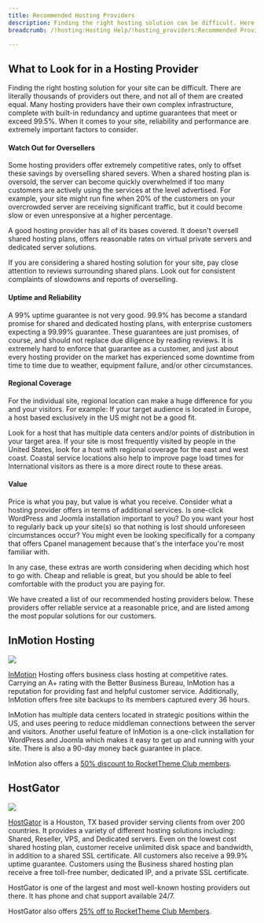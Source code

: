 ```yaml
---
title: Recommended Hosting Providers
description: Finding the right hosting solution can be difficult. Here is our list of recommended providers.
breadcrumb: /!hosting:Hosting Help/!hosting_providers:Recommended Providers/

---
```


What to Look for in a Hosting Provider
-----

Finding the right hosting solution for your site can be difficult. There are literally thousands of providers out there, and not all of them are created equal. Many hosting providers have their own complex infrastructure, complete with built-in redundancy and uptime guarantees that meet or exceed 99.5%.  When it comes to your site, reliability and performance are extremely important factors to consider. 

#### Watch Out for Oversellers

Some hosting providers offer extremely competitive rates, only to offset these savings by overselling shared severs. When a shared hosting plan is oversold, the server can become quickly overwhelmed if too many customers are actively using the services at the level advertised. For example, your site might run fine when 20% of the customers on your overcrowded server are receiving significant traffic, but it could become slow or even unresponsive at a higher percentage.

A good hosting provider has all of its bases covered. It doesn't oversell shared hosting plans, offers reasonable rates on virtual private servers and dedicated server solutions.

If you are considering a shared hosting solution for your site, pay close attention to reviews surrounding shared plans. Look out for consistent complaints of slowdowns and reports of overselling.

#### Uptime and Reliability

A 99% uptime guarantee is not very good. 99.9% has become a standard promise for shared and dedicated hosting plans, with enterprise customers expecting a 99.99% guarantee. These guarantees are just promises, of course, and should not replace due diligence by reading reviews. It is extremely hard to enforce that guarantee as a customer, and just about every hosting provider on the market has experienced some downtime from time to time due to weather, equipment failure, and/or other circumstances. 

#### Regional Coverage

For the individual site, regional location can make a huge difference for you and your visitors. For example: If your target audience is located in Europe, a host based exclusively in the US might not be a good fit.

Look for a host that has multiple data centers and/or points of distribution in your target area. If your site is most frequently visited by people in the United States, look for a host with regional coverage for the east and west coast. Coastal service locations also help to improve page load times for International visitors as there is a more direct route to these areas.

#### Value

Price is what you pay, but value is what you receive. Consider what a hosting provider offers in terms of additional services. Is one-click WordPress and Joomla installation important to you? Do you want your host to regularly back up your site(s) so that nothing is lost should unforeseen circumstances occur? You might even be looking specifically for a company that offers Cpanel management because that's the interface you're most familiar with.

In any case, these extras are worth considering when deciding which host to go with. Cheap and reliable is great, but you should be able to feel comfortable with the product you are paying for.

We have created a list of our recommended hosting providers below. These providers offer reliable service at a reasonable price, and are listed among the most popular solutions for our customers.

InMotion Hosting
-----

![][inmotionimage]

[InMotion][inmotion] Hosting offers business class hosting at competitive rates. Carrying an A+ rating with the Better Business Bureau, InMotion has a reputation for providing fast and helpful customer service. Additionally, InMotion offers free site backups to its members captured every 36 hours.

InMotion has multiple data centers located in strategic positions within the US, and uses peering to reduce middleman connections between the server and visitors. Another useful feature of InMotion is a one-click installation for WordPress and Joomla which makes it easy to get up and running with your site. There is also a 90-day money back guarantee in place.

InMotion also offers a [50% discount to RocketTheme Club members][inmotiondiscount].

HostGator
-----

![][gatorimage]

[HostGator][gator] is a Houston, TX based provider serving clients from over 200 countries. It provides a variety of different hosting solutions including: Shared, Reseller, VPS, and Dedicated servers. Even on the lowest cost shared hosting plan, customer receive unlimited disk space and bandwidth, in addition to a shared SSL certificate. All customers also receive a 99.9% uptime guarantee. Customers using the Business shared hosting plan receive a free toll-free number, dedicated IP, and a private SSL certificate.

HostGator is one of the largest and most well-known hosting providers out there. It has phone and chat support available 24/7.

HostGator also offers [25% off to RocketTheme Club Members][gatordiscount].


[inmotiondiscount]: http://rockettheme.com/promotions
[inmotion]: http://www.inmotionhosting.com/
[inmotionimage]: assets/inmotion.jpg
[gatordiscount]: http://rockettheme.com/promotions
[gator]: http://www.hostgator.com/
[gatorimage]: assets/hostgator.jpg